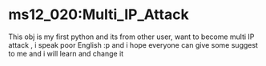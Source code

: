 # ms12_020:Multi_IP_Attack

This obj is my first python and its from other user, want to become multi IP attack      , i speak poor English :p and i hope everyone can give some suggest to me and i will learn and change it
